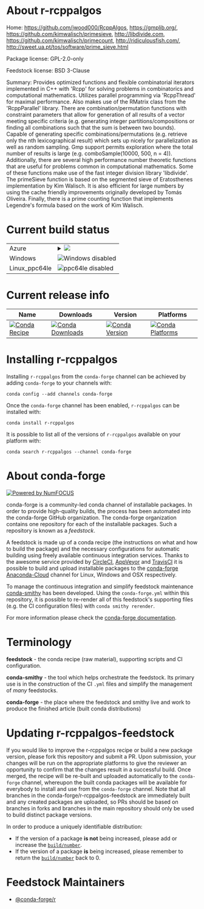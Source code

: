 About r-rcppalgos
=================

Home: https://github.com/jwood000/RcppAlgos, https://gmplib.org/, https://github.com/kimwalisch/primesieve, http://libdivide.com, https://github.com/kimwalisch/primecount, http://ridiculousfish.com/, http://sweet.ua.pt/tos/software/prime_sieve.html

Package license: GPL-2.0-only

Feedstock license: BSD 3-Clause

Summary: Provides optimized functions and flexible combinatorial iterators implemented in C++ with 'Rcpp' for solving problems in combinatorics and computational mathematics. Utilizes parallel programming via 'RcppThread' for maximal performance. Also makes use of the RMatrix class from the 'RcppParallel' library. There are combination/permutation functions with constraint parameters that allow for generation of all results of a vector meeting specific criteria (e.g. generating integer partitions/compositions or finding all combinations such that the sum is between two bounds). Capable of generating specific combinations/permutations (e.g. retrieve only the nth lexicographical result) which sets up nicely for parallelization as well as random sampling. Gmp support permits exploration where the total number of results is large (e.g. comboSample(10000, 500, n = 4)). Additionally, there are several high performance number theoretic functions that are useful for problems common in computational mathematics. Some of these functions make use of the fast integer division library 'libdivide'. The primeSieve function is based on the segmented sieve of Eratosthenes implementation by Kim Walisch. It is also efficient for large numbers by using the cache friendly improvements originally developed by Tomás Oliveira. Finally, there is a prime counting function that implements Legendre's formula based on the work of Kim Walisch.



Current build status
====================


<table>
    
  <tr>
    <td>Azure</td>
    <td>
      <details>
        <summary>
          <a href="https://dev.azure.com/conda-forge/feedstock-builds/_build/latest?definitionId=9701&branchName=master">
            <img src="https://dev.azure.com/conda-forge/feedstock-builds/_apis/build/status/r-rcppalgos-feedstock?branchName=master">
          </a>
        </summary>
        <table>
          <thead><tr><th>Variant</th><th>Status</th></tr></thead>
          <tbody><tr>
              <td>linux_r_base3.5.1target_platformlinux-64</td>
              <td>
                <a href="https://dev.azure.com/conda-forge/feedstock-builds/_build/latest?definitionId=9701&branchName=master">
                  <img src="https://dev.azure.com/conda-forge/feedstock-builds/_apis/build/status/r-rcppalgos-feedstock?branchName=master&jobName=linux&configuration=linux_r_base3.5.1target_platformlinux-64" alt="variant">
                </a>
              </td>
            </tr><tr>
              <td>linux_r_base3.6target_platformlinux-64</td>
              <td>
                <a href="https://dev.azure.com/conda-forge/feedstock-builds/_build/latest?definitionId=9701&branchName=master">
                  <img src="https://dev.azure.com/conda-forge/feedstock-builds/_apis/build/status/r-rcppalgos-feedstock?branchName=master&jobName=linux&configuration=linux_r_base3.6target_platformlinux-64" alt="variant">
                </a>
              </td>
            </tr><tr>
              <td>osx_r_base3.5.1target_platformosx-64</td>
              <td>
                <a href="https://dev.azure.com/conda-forge/feedstock-builds/_build/latest?definitionId=9701&branchName=master">
                  <img src="https://dev.azure.com/conda-forge/feedstock-builds/_apis/build/status/r-rcppalgos-feedstock?branchName=master&jobName=osx&configuration=osx_r_base3.5.1target_platformosx-64" alt="variant">
                </a>
              </td>
            </tr><tr>
              <td>osx_r_base3.6target_platformosx-64</td>
              <td>
                <a href="https://dev.azure.com/conda-forge/feedstock-builds/_build/latest?definitionId=9701&branchName=master">
                  <img src="https://dev.azure.com/conda-forge/feedstock-builds/_apis/build/status/r-rcppalgos-feedstock?branchName=master&jobName=osx&configuration=osx_r_base3.6target_platformosx-64" alt="variant">
                </a>
              </td>
            </tr>
          </tbody>
        </table>
      </details>
    </td>
  </tr>
  <tr>
    <td>Windows</td>
    <td>
      <img src="https://img.shields.io/badge/Windows-disabled-lightgrey.svg" alt="Windows disabled">
    </td>
  </tr>
  <tr>
    <td>Linux_ppc64le</td>
    <td>
      <img src="https://img.shields.io/badge/ppc64le-disabled-lightgrey.svg" alt="ppc64le disabled">
    </td>
  </tr>
</table>

Current release info
====================

| Name | Downloads | Version | Platforms |
| --- | --- | --- | --- |
| [![Conda Recipe](https://img.shields.io/badge/recipe-r--rcppalgos-green.svg)](https://anaconda.org/conda-forge/r-rcppalgos) | [![Conda Downloads](https://img.shields.io/conda/dn/conda-forge/r-rcppalgos.svg)](https://anaconda.org/conda-forge/r-rcppalgos) | [![Conda Version](https://img.shields.io/conda/vn/conda-forge/r-rcppalgos.svg)](https://anaconda.org/conda-forge/r-rcppalgos) | [![Conda Platforms](https://img.shields.io/conda/pn/conda-forge/r-rcppalgos.svg)](https://anaconda.org/conda-forge/r-rcppalgos) |

Installing r-rcppalgos
======================

Installing `r-rcppalgos` from the `conda-forge` channel can be achieved by adding `conda-forge` to your channels with:

```
conda config --add channels conda-forge
```

Once the `conda-forge` channel has been enabled, `r-rcppalgos` can be installed with:

```
conda install r-rcppalgos
```

It is possible to list all of the versions of `r-rcppalgos` available on your platform with:

```
conda search r-rcppalgos --channel conda-forge
```


About conda-forge
=================

[![Powered by NumFOCUS](https://img.shields.io/badge/powered%20by-NumFOCUS-orange.svg?style=flat&colorA=E1523D&colorB=007D8A)](http://numfocus.org)

conda-forge is a community-led conda channel of installable packages.
In order to provide high-quality builds, the process has been automated into the
conda-forge GitHub organization. The conda-forge organization contains one repository
for each of the installable packages. Such a repository is known as a *feedstock*.

A feedstock is made up of a conda recipe (the instructions on what and how to build
the package) and the necessary configurations for automatic building using freely
available continuous integration services. Thanks to the awesome service provided by
[CircleCI](https://circleci.com/), [AppVeyor](https://www.appveyor.com/)
and [TravisCI](https://travis-ci.com/) it is possible to build and upload installable
packages to the [conda-forge](https://anaconda.org/conda-forge)
[Anaconda-Cloud](https://anaconda.org/) channel for Linux, Windows and OSX respectively.

To manage the continuous integration and simplify feedstock maintenance
[conda-smithy](https://github.com/conda-forge/conda-smithy) has been developed.
Using the ``conda-forge.yml`` within this repository, it is possible to re-render all of
this feedstock's supporting files (e.g. the CI configuration files) with ``conda smithy rerender``.

For more information please check the [conda-forge documentation](https://conda-forge.org/docs/).

Terminology
===========

**feedstock** - the conda recipe (raw material), supporting scripts and CI configuration.

**conda-smithy** - the tool which helps orchestrate the feedstock.
                   Its primary use is in the construction of the CI ``.yml`` files
                   and simplify the management of *many* feedstocks.

**conda-forge** - the place where the feedstock and smithy live and work to
                  produce the finished article (built conda distributions)


Updating r-rcppalgos-feedstock
==============================

If you would like to improve the r-rcppalgos recipe or build a new
package version, please fork this repository and submit a PR. Upon submission,
your changes will be run on the appropriate platforms to give the reviewer an
opportunity to confirm that the changes result in a successful build. Once
merged, the recipe will be re-built and uploaded automatically to the
`conda-forge` channel, whereupon the built conda packages will be available for
everybody to install and use from the `conda-forge` channel.
Note that all branches in the conda-forge/r-rcppalgos-feedstock are
immediately built and any created packages are uploaded, so PRs should be based
on branches in forks and branches in the main repository should only be used to
build distinct package versions.

In order to produce a uniquely identifiable distribution:
 * If the version of a package **is not** being increased, please add or increase
   the [``build/number``](https://conda.io/docs/user-guide/tasks/build-packages/define-metadata.html#build-number-and-string).
 * If the version of a package **is** being increased, please remember to return
   the [``build/number``](https://conda.io/docs/user-guide/tasks/build-packages/define-metadata.html#build-number-and-string)
   back to 0.

Feedstock Maintainers
=====================

* [@conda-forge/r](https://github.com/conda-forge/r/)


